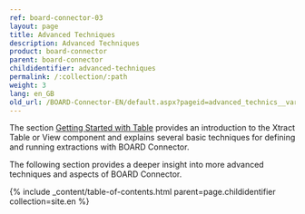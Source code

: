 ```yaml
---
ref: board-connector-03
layout: page
title: Advanced Techniques
description: Advanced Techniques
product: board-connector
parent: board-connector
childidentifier: advanced-techniques
permalink: /:collection/:path
weight: 3
lang: en_GB
old_url: /BOARD-Connector-EN/default.aspx?pageid=advanced_technics__variables_and_logging
---
```


The section [Getting Started with Table](./getting-started-bc) provides an introduction to the Xtract Table or View component and explains several basic techniques for defining and running extractions with BOARD Connector. 

The following section provides a deeper insight into more advanced techniques and aspects of BOARD Connector.<br>

{% include _content/table-of-contents.html parent=page.childidentifier collection=site.en %}
